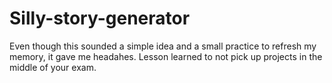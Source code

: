 # Silly-story-generator
Even though this sounded a simple idea and a small practice to refresh my memory, it gave me headahes. Lesson learned to not pick up projects in the middle of your exam.